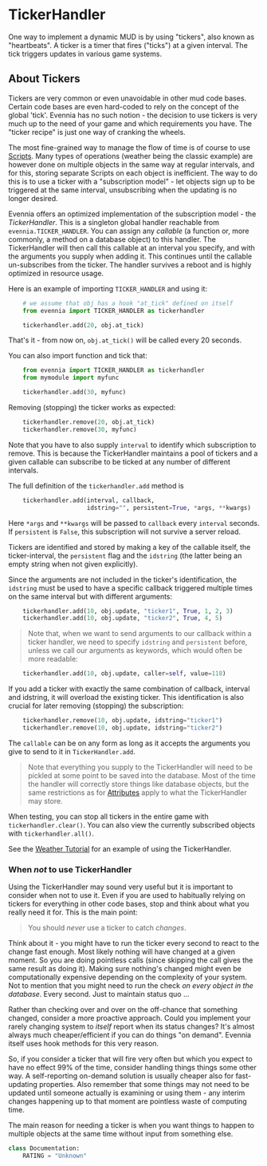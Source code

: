 # TickerHandler


One way to implement a dynamic MUD is by using "tickers", also known as "heartbeats". A ticker is a timer that fires ("ticks") at a given interval. The tick triggers updates in various game systems. 

## About Tickers

Tickers are very common or even unavoidable in other mud code bases.  Certain code bases are even hard-coded to rely on the concept of the global 'tick'. Evennia has no such notion - the decision to use tickers is very much up to the need of your game and which requirements you have. The "ticker recipe" is just one way of cranking the wheels.

The most fine-grained way to manage the flow of time is of course to use [Scripts](../scripts/Scripts). Many types of operations (weather being the classic example) are however done on multiple objects in the same way at regular intervals, and for this, storing separate Scripts on each object is inefficient. The way to do this is to use a ticker with a "subscription model" - let objects sign up to be triggered at the same interval, unsubscribing when the updating is no longer desired. 

Evennia offers an optimized implementation of the subscription model - the *TickerHandler*. This is a singleton global handler reachable from `evennia.TICKER_HANDLER`. You can assign any *callable* (a function or, more commonly, a method on a database object) to this handler. The TickerHandler will then call this callable at an interval you specify, and with the arguments you supply when adding it. This continues until the callable un-subscribes from the ticker. The handler survives a reboot and is highly optimized in resource usage.

Here is an example of importing `TICKER_HANDLER` and using it: 

```python
    # we assume that obj has a hook "at_tick" defined on itself
    from evennia import TICKER_HANDLER as tickerhandler    

    tickerhandler.add(20, obj.at_tick)
``` 

That's it - from now on, `obj.at_tick()` will be called every 20 seconds. 

You can also import function and tick that: 

```python
    from evennia import TICKER_HANDLER as tickerhandler
    from mymodule import myfunc

    tickerhandler.add(30, myfunc)
```

Removing (stopping) the ticker works as expected: 

```python
    tickerhandler.remove(20, obj.at_tick)
    tickerhandler.remove(30, myfunc) 
```

Note that you have to also supply `interval` to identify which subscription to remove. This is because the TickerHandler maintains a pool of tickers and a given callable can subscribe to be ticked at any number of different intervals.

The full definition of the `tickerhandler.add` method is

```python
    tickerhandler.add(interval, callback, 
                      idstring="", persistent=True, *args, **kwargs)
```

Here `*args` and `**kwargs` will be passed to `callback` every `interval` seconds. If `persistent` is `False`, this subscription will not survive a server reload. 

Tickers are identified and stored by making a key of the callable itself, the ticker-interval, the `persistent` flag and the `idstring` (the latter being an empty string when not given explicitly).

Since the arguments are not included in the ticker's identification, the `idstring` must be used to have a specific callback triggered multiple times on the same interval but with different arguments:

```python
    tickerhandler.add(10, obj.update, "ticker1", True, 1, 2, 3)
    tickerhandler.add(10, obj.update, "ticker2", True, 4, 5)
```

> Note that, when we want to send arguments to our callback within a ticker handler, we need to specify `idstring` and `persistent` before, unless we call our arguments as keywords, which would often be more readable:

```python
    tickerhandler.add(10, obj.update, caller=self, value=118)
```

If you add a ticker with exactly the same combination of callback, interval and idstring, it will overload the existing ticker. This identification is also crucial for later removing (stopping) the subscription: 

```python
    tickerhandler.remove(10, obj.update, idstring="ticker1")
    tickerhandler.remove(10, obj.update, idstring="ticker2")
```

The `callable` can be on any form as long as it accepts the arguments you give to send to it in `TickerHandler.add`. 

> Note that everything you supply to the TickerHandler will need to be pickled at some point to be saved into the database. Most of the time the handler will correctly store things like database objects, but the same restrictions as for [Attributes](../attributes/Attributes) apply to what the TickerHandler may store. 

When testing, you can stop all tickers in the entire game with `tickerhandler.clear()`. You can also view the currently subscribed objects with `tickerhandler.all()`.

See the [Weather Tutorial](Weather-Tutorial) for an example of using the TickerHandler.

### When *not* to use TickerHandler

Using the TickerHandler may sound very useful but it is important to consider when not to use it. Even if you are used to habitually relying on tickers for everything in other code bases, stop and think about what you really need it for. This is the main point: 
 
> You should *never*  use  a ticker to catch *changes*. 

Think about it - you might have to run the ticker every second to react to the change fast enough. Most likely nothing will have changed at a given moment. So you are doing pointless calls (since skipping the call gives the same result as doing it). Making sure nothing's changed might even be computationally expensive depending on the complexity of your system. Not to mention that you might need to run the check *on every object in the database*. Every second. Just to maintain status quo ...

Rather than checking over and over on the off-chance that something changed, consider a more proactive approach. Could you implement your rarely changing system to *itself* report when its status changes?  It's almost always much cheaper/efficient if you can do things "on demand". Evennia itself uses hook methods for this very reason.

So, if you consider a ticker that will fire very often but which you expect to have no effect 99% of the time, consider handling things things some other way. A self-reporting on-demand solution is usually cheaper also for fast-updating properties. Also remember that some things may not need to be updated until someone actually is examining or using them - any interim changes happening up to that moment are pointless waste of computing time. 

The main reason for needing a ticker is when you want things to happen to multiple objects at the same time without input from something else. 

```python
class Documentation:
    RATING = "Unknown"
```